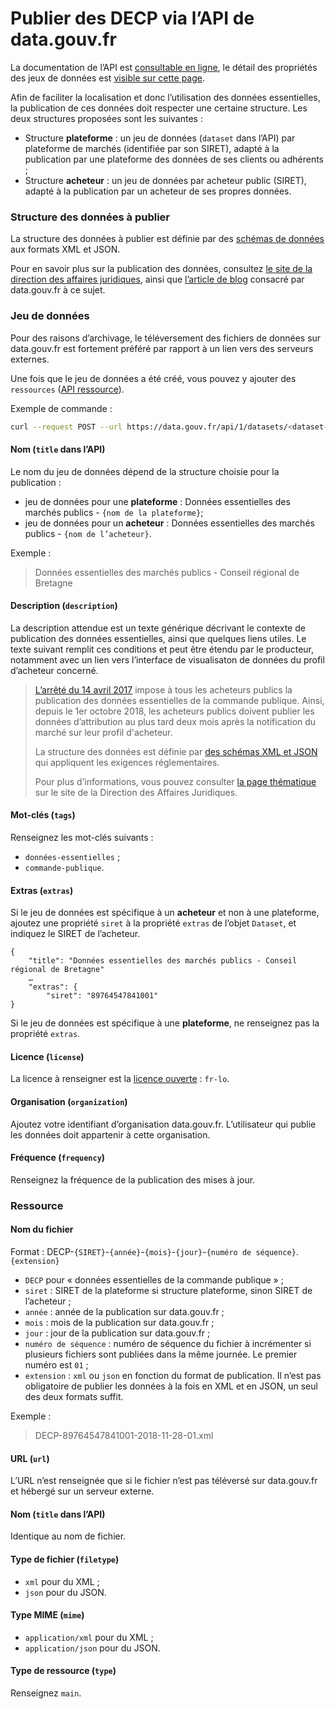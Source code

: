 # Publier des DECP via l’API de data.gouv.fr <!-- {docsify-ignore-all} -->

La documentation de l’API est [consultable en ligne](https://www.data.gouv.fr/fr/apidoc), le détail des propriétés des jeux de données est [visible sur cette page](https://www.data.gouv.fr/fr/apidoc/#!/datasets/create_dataset).

Afin de faciliter la localisation et donc l’utilisation des données essentielles, la publication de ces données doit respecter une certaine structure. Les deux structures proposées sont les suivantes :

- Structure **plateforme** : un jeu de données (`dataset` dans l’API) par plateforme de marchés (identifiée par son SIRET), adapté à la publication par une plateforme des données de ses clients ou adhérents ;
- Structure **acheteur** : un jeu de données par acheteur public (SIRET), adapté à la publication par un acheteur de ses propres données.

### Structure des données à publier 

La structure des données à publier est définie par des [schémas de données](schemas.md) aux formats XML et JSON.

Pour en savoir plus sur la publication des données, consultez [le site de la direction des affaires juridiques](https://www.economie.gouv.fr/daj/ouverture-des-donnees-commande-publique), ainsi que [l’article de blog](https://www.data.gouv.fr/fr/posts/le-point-sur-les-donnees-essentielles-de-la-commande-publique/) consacré par data.gouv.fr à ce sujet.

### Jeu de données

Pour des raisons d’archivage, le téléversement des fichiers de données sur data.gouv.fr est fortement préféré par rapport à un lien vers des serveurs externes.

Une fois que le jeu de données a été créé, vous pouvez y ajouter des `ressources` ([API ressource](https://www.data.gouv.fr/fr/apidoc/#!/datasets/upload_new_dataset_resource)).

Exemple de commande :

```bash
curl --request POST --url https://data.gouv.fr/api/1/datasets/<dataset-id>/upload/ --header ’content-type: multipart/form-data’ --header ’x-api-key: <api-key>’ --form "file=<chemin du fichier à téléverser>"
```

#### Nom (`title` dans l’API)

Le nom du jeu de données dépend de la structure choisie pour la publication :

- jeu de données pour une **plateforme** : Données essentielles des marchés publics - `{nom de la plateforme}`;
- jeu de données pour un **acheteur** : Données essentielles des marchés publics - `{nom de l’acheteur}`.

Exemple :

> Données essentielles des marchés publics - Conseil régional de Bretagne

#### Description (`description`)

La description attendue est un texte générique décrivant le contexte de publication des données essentielles, ainsi que quelques liens utiles. Le texte suivant remplit ces conditions et peut être étendu par le producteur, notamment avec un lien vers l’interface de visualisaton de données du profil d’acheteur concerné.

> [L’arrêté du 14 avril 2017](https://www.legifrance.gouv.fr/eli/arrete/2017/4/14/ECFM1637256A/jo/texte) impose à tous les acheteurs publics la publication des données essentielles de la commande publique. Ainsi, depuis le 1er octobre 2018, les acheteurs publics doivent publier les données d’attribution au plus tard deux mois après la notification du marché sur leur profil d'acheteur.
>
> La structure des données est définie par [des schémas XML et JSON](https://github.com/139bercy/format-commande-publique) qui appliquent les exigences réglementaires.
>
> Pour plus d’informations, vous pouvez consulter [la page thématique](https://www.economie.gouv.fr/daj/ouverture-des-donnees-commande-publique) sur le site de la Direction des Affaires Juridiques.

#### Mot-clés (`tags`)

Renseignez les mot-clés suivants :

- `données-essentielles` ;
- `commande-publique`.

#### Extras (`extras`)

Si le jeu de données est spécifique à un **acheteur** et non à une plateforme, ajoutez une propriété `siret` à la propriété `extras` de l’objet `Dataset`, et indiquez le SIRET de l’acheteur.

```
{
    "title": "Données essentielles des marchés publics - Conseil régional de Bretagne"
    …
    "extras": {
        "siret": "89764547841001"
}
```

Si le jeu de données est spécifique à une **plateforme**, ne renseignez pas la propriété `extras`.

#### Licence (`license`)

La licence à renseigner est la [licence ouverte](https://www.etalab.gouv.fr/wp-content/uploads/2014/05/Licence_Ouverte.pdf) : `fr-lo`.

#### Organisation (`organization`)

Ajoutez votre identifiant d’organisation data.gouv.fr. L’utilisateur qui publie les données doit appartenir à cette organisation.

#### Fréquence (`frequency`)

Renseignez la fréquence de la publication des mises à jour.

### Ressource

#### Nom du fichier

Format : DECP-`{SIRET}`-`{année}`-`{mois}`-`{jour}`-`{numéro de séquence}`.`{extension}`

- `DECP` pour « données essentielles de la commande publique » ;
- `siret` : SIRET de la plateforme si structure plateforme, sinon SIRET de l’acheteur ;
- `année` : année de la publication sur data.gouv.fr ;
- `mois` : mois de la publication sur data.gouv.fr ;
- `jour` : jour de la publication sur data.gouv.fr ;
- `numéro de séquence` : numéro de séquence du fichier à incrémenter si plusieurs fichiers sont publiées dans la même journée. Le premier numéro est `01` ;
- `extension` : `xml` ou `json` en fonction du format de publication. Il n’est pas obligatoire de publier les données à la fois en XML et en JSON, un seul des deux formats suffit.

Exemple :

> DECP-89764547841001-2018-11-28-01.xml

#### URL (`url`)

L’URL n’est renseignée que si le fichier n’est pas téléversé sur data.gouv.fr et hébergé sur un serveur externe.

#### Nom (`title` dans l’API)

Identique au nom de fichier.

#### Type de fichier (`filetype`)

- `xml` pour du XML ;
- `json` pour du JSON.

#### Type MIME (`mime`)

- `application/xml` pour du XML ;
- `application/json` pour du JSON.

#### Type de ressource (`type`)

Renseignez `main`.
